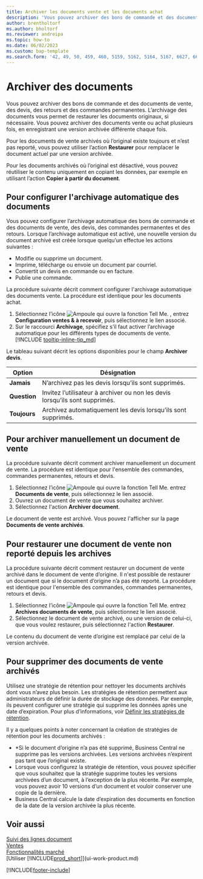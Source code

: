 ```yaml
---
title: Archiver les documents vente et les documents achat
description: 'Vous pouvez archiver des bons de commande et des documents de vente, des devis, des retours et des commandes permanentes, et restaurer les documents originaux si nécessaire.'
author: brentholtorf
ms.author: bholtorf
ms.reviewer: andreipa
ms.topic: how-to
ms.date: 06/02/2023
ms.custom: bap-template
ms.search.form: '42, 49, 50, 459, 460, 5159, 5162, 5164, 5167, 6627, 6630, 6644, 9305, 9306, 9346, 9347, 9348, 9349'
---
```

# <a name="archive-documents" />Archiver des documents

Vous pouvez archiver des bons de commande et des documents de vente, des devis, des retours et des commandes permanentes. L’archivage des documents vous permet de restaurer les documents originaux, si nécessaire. Vous pouvez archiver des documents vente ou achat plusieurs fois, en enregistrant une version archivée différente chaque fois.

Pour les documents de vente archivés où l’original existe toujours et n’est pas reporté, vous pouvez utiliser l’action **Restaurer** pour remplacer le document actuel par une version archivée.

Pour les documents archivés où l’original est désactivé, vous pouvez réutiliser le contenu uniquement en copiant les données, par exemple en utilisant l’action **Copier à partir du document**.  

## <a name="to-set-up-automatic-document-archiving" />Pour configurer l'archivage automatique des documents

Vous pouvez configurer l’archivage automatique des bons de commande et des documents de vente, des devis, des commandes permanentes et des retours. Lorsque l’archivage automatique est activé, une nouvelle version du document archivé est créée lorsque quelqu’un effectue les actions suivantes :

* Modifie ou supprime un document.
* Imprime, télécharge ou envoie un document par courriel.
* Convertit un devis en commande ou en facture.
* Publie une commande.

La procédure suivante décrit comment configurer l'archivage automatique des documents vente. La procédure est identique pour les documents achat.

1. Sélectionnez l’icône ![Ampoule qui ouvre la fonction Tell Me.](media/ui-search/search_small.png "Dites-moi ce que vous voulez faire") , entrez **Configuration ventes & à recevoir**, puis sélectionnez le lien associé.
2. Sur le raccourci **Archivage**, spécifiez s’il faut activer l’archivage automatique pour les différents types de documents de vente. [!INCLUDE [tooltip-inline-tip_md](includes/tooltip-inline-tip_md.md)]

Le tableau suivant décrit les options disponibles pour le champ **Archiver devis**.

|Option|Désignation|
|------|-----------|
|**Jamais**| N’archivez pas les devis lorsqu’ils sont supprimés.|
|**Question**|Invitez l’utilisateur à archiver ou non les devis lorsqu’ils sont supprimés.|
|**Toujours**|Archivez automatiquement les devis lorsqu’ils sont supprimés.|

## <a name="to-manually-archive-a-sales-order" />Pour archiver manuellement un document de vente

La procédure suivante décrit comment archiver manuellement un document de vente. La procédure est identique pour l'ensemble des commandes, commandes permanentes, retours et devis.

1. Sélectionnez l’icône ![Ampoule qui ouvre la fonction Tell Me.](media/ui-search/search_small.png "Dites-moi ce que vous voulez faire") entrez **Documents de vente**, puis sélectionnez le lien associé.  
2. Ouvrez un document de vente que vous souhaitez archiver.  
3. Sélectionnez l'action **Archiver document**.

Le document de vente est archivé. Vous pouvez l'afficher sur la page **Documents de vente archivés**.

## <a name="to-restore-a-non-posted-sales-order-from-the-archive" />Pour restaurer une document de vente non reporté depuis les archives

La procédure suivante décrit comment restaurer un document de vente archivé dans le document de vente d’origine. Il n'est possible de restaurer un document que si le document d’origine n’a pas été reporté. La procédure est identique pour l'ensemble des commandes, commandes permanentes, retours et devis.

1. Sélectionnez l’icône ![Ampoule qui ouvre la fonction Tell Me.](media/ui-search/search_small.png "Dites-moi ce que vous voulez faire") entrez **Archives documents de vente**, puis sélectionnez le lien associé.
2. Sélectionnez le document de vente archivé, ou une version de celui-ci, que vous voulez restaurer, puis sélectionnez l'action **Restaurer**.  

Le contenu du document de vente d’origine est remplacé par celui de la version archivée.

## <a name="to-delete-archived-sales-orders" />Pour supprimer des documents de vente archivés

Utilisez une stratégie de rétention pour nettoyer les documents archivés dont vous n’avez plus besoin. Les stratégies de rétention permettent aux administrateurs de définir la durée de stockage des données. Par exemple, ils peuvent configurer une stratégie qui supprime les données après une date d’expiration. Pour plus d’informations, voir [Définir les stratégies de rétention](admin-data-retention-policies.md).

Il y a quelques points à noter concernant la création de stratégies de rétention pour les documents archivés :

* *Si le document d’origine n’a pas été supprimé, Business Central ne supprime pas les versions archivées. Les versions archivées n’expirent pas tant que l’original existe.
* Lorsque vous configurez la stratégie de rétention, vous pouvez spécifier que vous souhaitez que la stratégie supprime toutes les versions archivées d’un document, à l’exception de la plus récente. Par exemple, vous pouvez avoir 10 versions d’un document et vouloir conserver une copie de la dernière. 
* Business Central calcule la date d’expiration des documents en fonction de la date de la version archivée la plus récente.

## <a name="see-also" />Voir aussi

[Suivi des lignes document](across-how-to-track-document-lines.md)  
[Ventes](sales-manage-sales.md)  
[Fonctionnalités marché](ui-across-business-areas.md)  
[Utiliser [!INCLUDE[prod_short](includes/prod_short.md)]](ui-work-product.md)

[!INCLUDE[footer-include](includes/footer-banner.md)]

